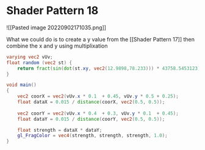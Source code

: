 
# Shader Pattern 18

![[Pasted image 20220902171035.png]]

What we could do is to create a y value from the [[Shader Pattern 17]] then combine the x and y using multiplixation
```glsl
varying vec2 vUv;
float random (vec2 st) {
    return fract(sin(dot(st.xy, vec2(12.9898,78.233))) * 43758.5453123);
}

void main()
{
    vec2 coorX = vec2(vUv.x * 0.1  + 0.45, vUv.y * 0.5 + 0.25);
    float dataX = 0.015 / distance(coorX, vec2(0.5, 0.5));
  
    vec2 coorY = vec2(vUv.x * 0.4  + 0.3, vUv.y * 0.1  + 0.45);
    float dataY = 0.015 / distance(coorY, vec2(0.5, 0.5));

    float strength = dataX * dataY;
    gl_FragColor = vec4(strength, strength, strength, 1.0);
}
```

